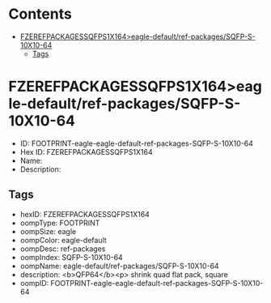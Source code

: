 



Contents
========

* [FZEREFPACKAGESSQFPS1X164>eagle-default/ref-packages/SQFP-S-10X10-64](#fzerefpackagessqfps1x164eagle-defaultref-packagessqfp-s-10x10-64)
	* [Tags](#tags)

# FZEREFPACKAGESSQFPS1X164>eagle-default/ref-packages/SQFP-S-10X10-64

- ID: FOOTPRINT-eagle-eagle-default-ref-packages-SQFP-S-10X10-64
- Hex ID: FZEREFPACKAGESSQFPS1X164
- Name: 
- Description: 

## Tags

- hexID: FZEREFPACKAGESSQFPS1X164
- oompType: FOOTPRINT
- oompSize: eagle
- oompColor: eagle-default
- oompDesc: ref-packages
- oompIndex: SQFP-S-10X10-64
- oompName: eagle-default/ref-packages/SQFP-S-10X10-64
- description: &lt;b&gt;QFP64&lt;/b&gt;&lt;p&gt;&#xD;
shrink quad flat pack, square
- oompID: FOOTPRINT-eagle-eagle-default-ref-packages-SQFP-S-10X10-64
